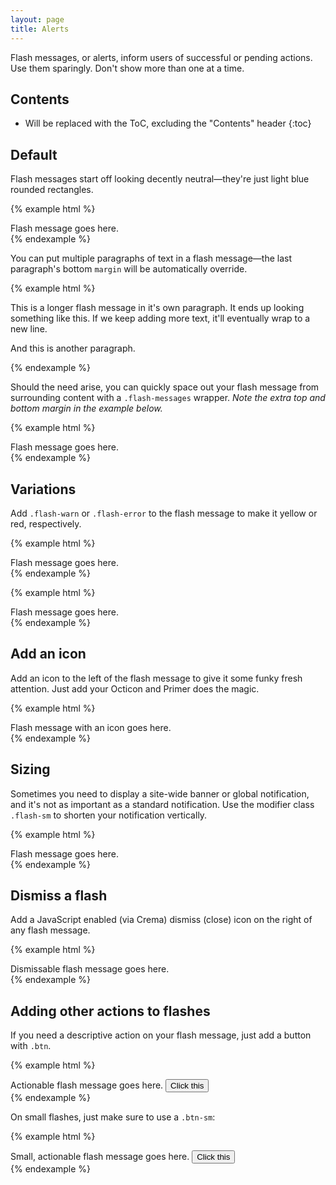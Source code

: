 ```yaml
---
layout: page
title: Alerts
---
```


Flash messages, or alerts, inform users of successful or pending actions. Use them sparingly. Don't show more than one at a time.

## Contents

* Will be replaced with the ToC, excluding the "Contents" header
{:toc}

## Default

Flash messages start off looking decently neutral—they're just light blue rounded rectangles.

{% example html %}
<div class="flash">
  Flash message goes here.
</div>
{% endexample %}

You can put multiple paragraphs of text in a flash message—the last paragraph's bottom `margin` will be automatically override.

{% example html %}
<div class="flash">
  <p>This is a longer flash message in it's own paragraph. It ends up looking something like this. If we keep adding more text, it'll eventually wrap to a new line.</p>
  <p>And this is another paragraph.</p>
</div>
{% endexample %}

Should the need arise, you can quickly space out your flash message from surrounding content with a `.flash-messages` wrapper. *Note the extra top and bottom margin in the example below.*

{% example html %}
<div class="flash-messages">
  <div class="flash">
    Flash message goes here.
  </div>
</div>
{% endexample %}

## Variations

Add `.flash-warn` or `.flash-error` to the flash message to make it yellow or red, respectively.

{% example html %}
<div class="flash flash-warn">
  Flash message goes here.
</div>
{% endexample %}

{% example html %}
<div class="flash flash-error">
  Flash message goes here.
</div>
{% endexample %}

## Add an icon

Add an icon to the left of the flash message to give it some funky fresh attention. Just add your Octicon and Primer does the magic.

{% example html %}
<div class="flash">
  <span class="octicon octicon-alert"></span>
  Flash message with an icon goes here.
</div>
{% endexample %}

## Sizing

Sometimes you need to display a site-wide banner or global notification, and it's not as important as a standard notification. Use the modifier class `.flash-sm` to shorten your notification vertically.

{% example html %}
<div class="flash flash-sm">
  Flash message goes here.
</div>
{% endexample %}

## Dismiss a flash

Add a JavaScript enabled (via Crema) dismiss (close) icon on the right of any flash message.

{% example html %}
<div class="flash">
  <div class="flash-close js-flash-close">
    <span class="octicon octicon-x"></span>
  </div>
  Dismissable flash message goes here.
</div>
{% endexample %}

## Adding other actions to flashes

If you need a descriptive action on your flash message, just add a button with `.btn`.

{% example html %}
<div class="flash">
  Actionable flash message goes here.
  <button class="btn">Click this</button>
</div>
{% endexample %}

On small flashes, just make sure to use a `.btn-sm`:

{% example html %}
<div class="flash flash-sm">
  Small, actionable flash message goes here.
  <button class="btn btn-sm">Click this</button>
</div>
{% endexample %}
